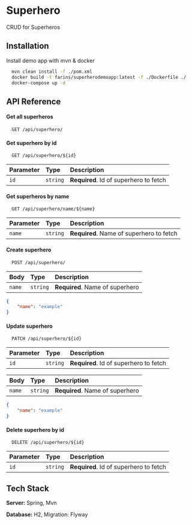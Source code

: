 
# Superhero

CRUD for Superheros




## Installation

Install demo app with mvn & docker

```bash
  mvn clean install -f ./pom.xml
  docker build -t farins/superherodemoapp:latest -f ./Dockerfile ./
  docker-compose up -d
```


## API Reference

#### Get all superheros

```http
  GET /api/superhero/
```


#### Get superhero by id

```http
  GET /api/superhero/${id}
```

| Parameter | Type     | Description                       |
| :-------- | :------- | :-------------------------------- |
| `id`      | `string` | **Required**. Id of superhero to fetch |

#### Get superheros by name

```http
  GET /api/superhero/name/${name}
```

| Parameter | Type     | Description                       |
| :-------- | :------- | :-------------------------------- |
| `name`      | `string` | **Required**. Name of superhero to fetch |


#### Create superhero

```http
  POST /api/superhero/
```

| Body | Type     | Description                       |
| :-------- | :------- | :-------------------------------- |
| `name`      | `string` | **Required**. Name of superhero |

``` json
{
    "name": "example"
}
```

#### Update superhero

```http
  PATCH /api/superhero/${id}
```
| Parameter | Type     | Description                       |
| :-------- | :------- | :-------------------------------- |
| `id`      | `string` | **Required**. Id of superhero to fetch |

| Body | Type     | Description                       |
| :-------- | :------- | :-------------------------------- |
| `name`      | `string` | **Required**. Name of superhero |

``` json
{
    "name": "example"
}
```

#### Delete superhero by id

```http
  DELETE /api/superhero/${id}
```

| Parameter | Type     | Description                       |
| :-------- | :------- | :-------------------------------- |
| `id`      | `string` | **Required**. Id of superhero to fetch |


## Tech Stack

**Server:** Spring, Mvn

**Database:** H2, Migration: Flyway




